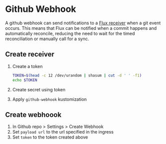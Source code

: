 # Github Webhook

A github webhook can send notifications to a [Flux receiver](https://fluxcd.io/docs/guides/webhook-receivers/) when a git event occurs.
This means that Flux can be notified when a commit happens and automatically reconcile,
reducing the need to wait for the timed reconciliation or manually call for a sync.

## Create receiver

1. Create a token

   ```sh
   TOKEN=$(head -c 12 /dev/urandom | shasum | cut -d ' ' -f1)
   echo $TOKEN
   ```

2. Create secret using token
3. Apply `github-webhook` kustomization

## Create webhoook

1. In Github repo > Settings > Create Webhook
2. Set `payload url` to the url specified in the ingress
3. Set `token` to the token created above
